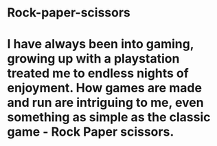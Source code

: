 # Rock-paper-scissors

# I have always been into gaming, growing up with a playstation treated me to endless nights of enjoyment. How games are made and run are intriguing to me, even something as simple as the classic game - Rock Paper scissors.  

